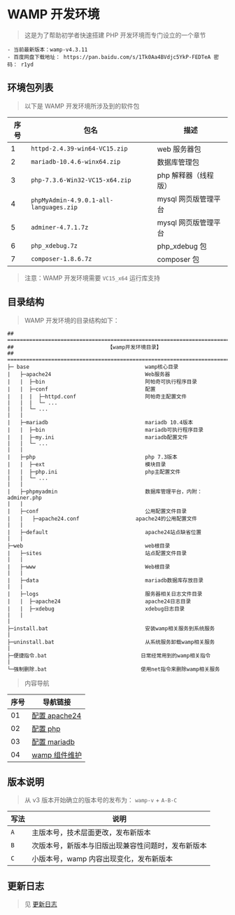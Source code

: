 # WAMP 开发环境

> 这是为了帮助初学者快速搭建 PHP 开发环境而专门设立的一个章节

```text
- 当前最新版本：wamp-v4.3.11
- 百度网盘下载地址： https://pan.baidu.com/s/1Tk0Aa4BVdjc5YkP-FEDTeA 密码： r1yd
```

## 环境包列表

> 以下是 WAMP 开发环境所涉及到的软件包

| 序号 | 包名                                   | 描述                 |
| ---- | -------------------------------------- | -------------------- |
| 1    | `httpd-2.4.39-win64-VC15.zip`          | web 服务器包         |
| 2    | `mariadb-10.4.6-winx64.zip`            | 数据库管理包         |
| 3    | `php-7.3.6-Win32-VC15-x64.zip`         | php 解释器（线程版） |
| 4    | `phpMyAdmin-4.9.0.1-all-languages.zip` | mysql 网页版管理平台 |
| 5    | `adminer-4.7.1.7z`                     | mysql 网页版管理平台 |
| 6    | `php_xdebug.7z`                        | php_xdebug 包        |
| 7    | `composer-1.8.6.7z`                    | composer 包          |

> 注意：WAMP 开发环境需要 `VC15_x64` 运行库支持

## 目录结构

> WAMP 开发环境的目录结构如下：

```text
## =============================================================================
##                              【wamp开发环境目录】
## =============================================================================
├─ base                                     wamp核心目录
|   ├─apache24                              Web服务器
|   |  ├─bin                                阿帕奇可执行程序目录
|   |  ├─conf                               配置
|   |  |  ├─httpd.conf                      阿帕奇主配置文件
|   |  |  └─ ...
|   |  └─ ...
|   |
|   ├─mariadb                               mariadb 10.4版本
|   |  ├─bin                                mariadb可执行程序目录
|   |  ├─my.ini                             mariadb配置文件
|   |  └─ ...
|   |
|   ├─php                                   php 7.3版本
|   |  ├─ext                                模块目录
|   |  ├─php.ini                            php主配置文件
|   |  └─ ...
|   |
|   ├─phpmyadmin                            数据库管理平台，内附：adminer.php
|   |
|   ├─conf                                  公用配置文件目录
|   |   ├─apache24.conf                  apache24的公用配置文件
|   |
|   ├─default                               apache24站点缺省位置
|   |
├─web                                       web根目录
|   ├─sites                                 站点配置文件目录
|   |
|   ├─www                                   Web根目录
|   |
|   ├─data                                  mariadb数据库存放目录
|   |
|   ├─logs                                  服务器相关日志文件目录
|   |  ├─apache24                           apache24日志目录
|   |  ├─xdebug                             xdebug日志目录
|   |
|
├─install.bat                               安装wamp相关服务到系统服务
|
├─uninstall.bat                             从系统服务卸载wamp相关服务
|
├─便捷指令.bat                              日常经常用到的wamp相关指令
|
└─强制删除.bat                              使用net指令来删除wamp相关服务
```

> 内容导航

| 序号 | 导航链接                           |
| ---- | ---------------------------------- |
| 01   | [配置 apache24](./配置apache24.md) |
| 02   | [配置 php](./配置php.md)           |
| 03   | [配置 mariadb](./配置mariadb.md)   |
| 04   | [wamp 组件维护](./wamp组件维护.md) |

## 版本说明

> 从 v3 版本开始确立的版本号的发布为： `wamp-v` + `A-B-C`

| 写法 | 说明                                               |
| ---- | -------------------------------------------------- |
| `A`  | 主版本号，技术层面更改，发布新版本                 |
| `B`  | 次版本号，新版本与旧版出现兼容性问题时，发布新版本 |
| `C`  | 小版本号，wamp 内容出现变化，发布新版本            |

## 更新日志

> 见 [更新日志](./更新日志.md)
